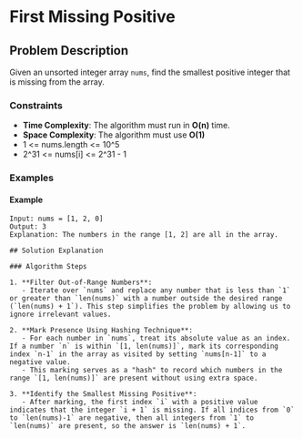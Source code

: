 # First Missing Positive

## Problem Description

Given an unsorted integer array `nums`, find the smallest positive integer that is missing from the array.

### Constraints
- **Time Complexity**: The algorithm must run in **O(n)** time.
- **Space Complexity**: The algorithm must use **O(1)**
- 1 <= nums.length <= 10^5
- 2^31 <= nums[i] <= 2^31 - 1

### Examples

#### Example
```plaintext
Input: nums = [1, 2, 0]
Output: 3
Explanation: The numbers in the range [1, 2] are all in the array.

## Solution Explanation

### Algorithm Steps

1. **Filter Out-of-Range Numbers**:
   - Iterate over `nums` and replace any number that is less than `1` or greater than `len(nums)` with a number outside the desired range (`len(nums) + 1`). This step simplifies the problem by allowing us to ignore irrelevant values.

2. **Mark Presence Using Hashing Technique**:
   - For each number in `nums`, treat its absolute value as an index. If a number `n` is within `[1, len(nums)]`, mark its corresponding index `n-1` in the array as visited by setting `nums[n-1]` to a negative value.
   - This marking serves as a "hash" to record which numbers in the range `[1, len(nums)]` are present without using extra space.

3. **Identify the Smallest Missing Positive**:
   - After marking, the first index `i` with a positive value indicates that the integer `i + 1` is missing. If all indices from `0` to `len(nums)-1` are negative, then all integers from `1` to `len(nums)` are present, so the answer is `len(nums) + 1`.
